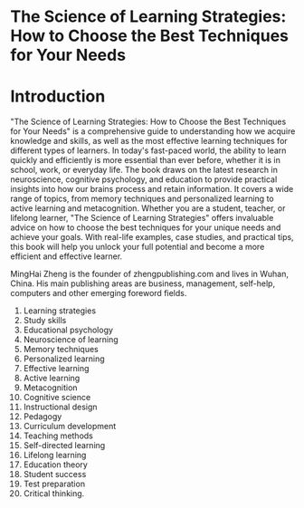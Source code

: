 # The Science of Learning Strategies: How to Choose the Best Techniques for Your Needs

# Introduction

"The Science of Learning Strategies: How to Choose the Best Techniques for Your Needs" is a comprehensive guide to understanding how we acquire knowledge and skills, as well as the most effective learning techniques for different types of learners. In today's fast-paced world, the ability to learn quickly and efficiently is more essential than ever before, whether it is in school, work, or everyday life. The book draws on the latest research in neuroscience, cognitive psychology, and education to provide practical insights into how our brains process and retain information. It covers a wide range of topics, from memory techniques and personalized learning to active learning and metacognition. Whether you are a student, teacher, or lifelong learner, "The Science of Learning Strategies" offers invaluable advice on how to choose the best techniques for your unique needs and achieve your goals. With real-life examples, case studies, and practical tips, this book will help you unlock your full potential and become a more efficient and effective learner.


MingHai Zheng is the founder of zhengpublishing.com and lives in Wuhan, China. His main publishing areas are business, management, self-help, computers and other emerging foreword fields.



1. Learning strategies
2. Study skills
3. Educational psychology
4. Neuroscience of learning
5. Memory techniques
6. Personalized learning
7. Effective learning
8. Active learning
9. Metacognition
10. Cognitive science
11. Instructional design
12. Pedagogy
13. Curriculum development
14. Teaching methods
15. Self-directed learning
16. Lifelong learning
17. Education theory
18. Student success
19. Test preparation
20. Critical thinking.

